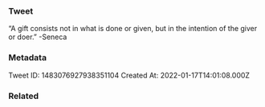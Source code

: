 ### Tweet
“A gift consists not in what is done or given, but in the intention of the giver or doer.” -Seneca

### Metadata
Tweet ID: 1483076927938351104
Created At: 2022-01-17T14:01:08.000Z

### Related

